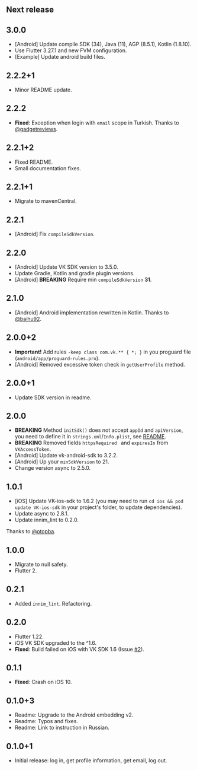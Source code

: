 ## Next release

## 3.0.0

* [Android] Update compile SDK (34), Java (11), AGP (8.5.1), Kotlin (1.8.10).
* Use Flutter 3.27.1 and new FVM configuration.
* [Example] Update android build files.

## 2.2.2+1

* Minor README update.

## 2.2.2

* **Fixed**: Exception when login with `email` scope in Turkish. Thanks to [@gadgetreviews](https://github.com/gadgetreviews).

## 2.2.1+2

* Fixed README.
* Small documentation fixes.

## 2.2.1+1

* Migrate to mavenCentral.

## 2.2.1

* [Android] Fix `compileSdkVersion`.

## 2.2.0

* [Android] Update VK SDK version to 3.5.0.
* Update Gradle, Kotlin and gradle plugin versions.
* [Android] **BREAKING** Require min `compileSdkVersion` **31**.

## 2.1.0

* [Android] Android implementation rewritten in Kotlin. Thanks to [@baihu92](https://github.com/baihu92).

## 2.0.0+2

* **Important!** Add rules `-keep class com.vk.** { *; }` in you proguard file (`android/app/proguard-rules.pro`).
* [Android] Removed excessive token check in `getUserProfile` method.

## 2.0.0+1

* Update SDK version in readme.

## 2.0.0

* **BREAKING** Method `initSdk()` does not accept `appId` and `apiVersion`, you need to define it in `strings.xml`/`Info.plist`, see [README](./README.md).
* **BREAKING** Removed fields `httpsRequired ` and `expiresIn` from `VKAccessToken`.
* [Android] Update vk-android-sdk to 3.2.2.
* [Android] Up your `minSdkVersion` to 21.
* Change version async to 2.5.0.

## 1.0.1

* [iOS] Update VK-ios-sdk to 1.6.2 
(you may need to run `cd ios && pod update VK-ios-sdk` in your project's folder, to update dependencies).
* Update async to 2.8.1.
* Update innim_lint to 0.2.0.

Thanks to [@otopba](https://github.com/otopba).

## 1.0.0

* Migrate to null safety.
* Flutter 2.

## 0.2.1

* Added `innim_lint`. Refactoring.

## 0.2.0

* Flutter 1.22.
* iOS VK SDK upgraded to the ^1.6.
* **Fixed**: Build failed on iOS with VK SDK 1.6 (Issue [#2](https://github.com/Innim/flutter_login_vk/issues/2)).

## 0.1.1

* **Fixed**: Crash on iOS 10.

## 0.1.0+3

* Readme: Upgrade to the Android embedding v2.
* Readme: Typos and fixes.
* Readme: Link to instruction in Russian.

## 0.1.0+1

* Initial release: log in, get profile information, get email, log out.
